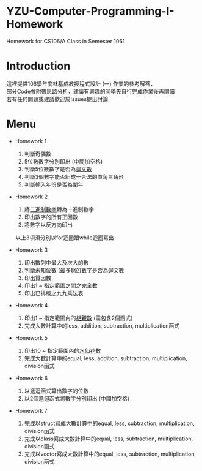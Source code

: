 # YZU-Computer-Programming-I-Homework
Homework for CS106/A Class in Semester 1061

# Introduction
這裡提供106學年度林基成教授程式設計 (一) 作業的參考解答，   
部分Code會附帶思路分析，建議有興趣的同學先自行完成作業後再閱讀   
若有任何問題或建議歡迎於Issues提出討論   

# Menu
* Homework 1
	1. 判斷奇偶數
	2. 5位數數字分別印出 (中間加空格)
	3. 判斷5位數數字是否為[迴文數](https://zh.wikipedia.org/wiki/回文数)
	4. 判斷3個數字能否組成一合法的直角三角形
	5. 判斷輸入年份是否為[閏年](https://zh.wikipedia.org/wiki/闰年)
* Homework 2
	1. 將[二進制數字](https://zh.wikipedia.org/wiki/%E4%BA%8C%E8%BF%9B%E5%88%B6)轉為十進制數字
	2. 印出數字的所有正因數
	3. 將數字以反方向印出
	
	以上3項須分別以for迴圈跟while迴圈寫出
* Homework 3
	1. 印出數列中最大及次大的數
	2. 判斷未知位數 (最多8位)數字是否為[迴文數](https://zh.wikipedia.org/wiki/回文数)
	3. 印出質因數
	4. 印出1 ~ 指定範圍之間之[完全數](https://zh.wikipedia.org/wiki/完全数)
	5. 印出已排版之九九乘法表
* Homework 4
	1. 印出1 ~ 指定範圍內的[相親數](https://zh.wikipedia.org/wiki/相亲数) (需包含2個函式)
	2. 完成大數計算中的less, addition, subtraction, multiplication函式
* Homework 5
	1. 印出10 ~ 指定範圍內的[水仙花數](https://zh.wikipedia.org/wiki/水仙花数)
	2. 完成大數計算中的equal, less, addition, subtraction, multiplication, division函式
* Homework 6
	1. 以遞迴函式算出數字的位數
	2. 以2個遞迴函式將數字分別印出 (中間加空格)
* Homework 7
	1. 完成以struct寫成大數計算中的equal, less, subtraction, multiplication, division函式
	2. 完成以class寫成大數計算中的equal, less, subtraction, multiplication, division函式
	3. 完成以vector寫成大數計算中的equal, less, subtraction, multiplication, division函式